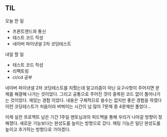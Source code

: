 ## TIL
오늘 한 일
- 프론트엔드와 통신
- 테스트 코드 작성
- 네이버 파이낸셜 2차 코딩테스트

내일 할 일
- 테스트 코드 작성
- 리팩토링
- ci/cd 공부

네이버 파이낸셜 2차 코딩테스트를 치뤘는데 알고리즘이 아닌 
요구사항이 주어지면 문제를 해결해 나가는 것이었다.
그리고 공통으로 주어진 것이 중복된 코드 없이 풀어나가는 것이었다.
재밌는 경험 이었다. 내용은 구체적으로 쓸수는 없지만 좋은 경험을 하였다
이런 코딩테스트가 처음이라 버벅이는 시간이 넘 많아 7문제 중 4문제만 풀었다...

이제 실전 프로젝트 남은 기간 1주일
멘토님과의 피드백을 통해 우리가 나아갈 방향이 정해졌다.
새로운 기능보다는 완성도를 높이는 방향으로 갔다.
채팅 기능은 일단 완성도를 높이고 추가하는 방향으로 가야겠다.
